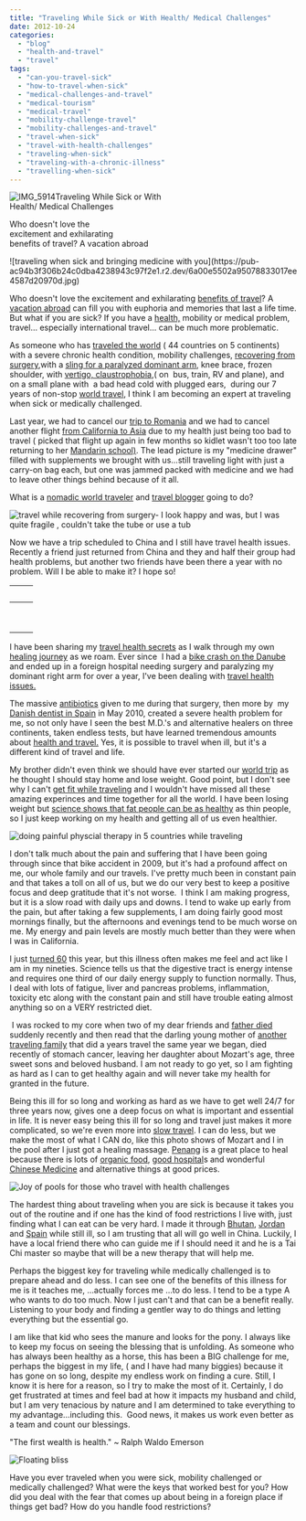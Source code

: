 ```yaml
---
title: "Traveling While Sick or With Health/ Medical Challenges"
date: 2012-10-24
categories: 
  - "blog"
  - "health-and-travel"
  - "travel"
tags: 
  - "can-you-travel-sick"
  - "how-to-travel-when-sick"
  - "medical-challenges-and-travel"
  - "medical-tourism"
  - "medical-travel"
  - "mobility-challenge-travel"
  - "mobility-challenges-and-travel"
  - "travel-when-sick"
  - "travel-with-health-challenges"
  - "traveling-when-sick"
  - "traveling-with-a-chronic-illness"
  - "travelling-when-sick"
---
```


![IMG_5914](https://pub-ac94b3f306b24c0dba4238943c97f2e1.r2.dev/6a00e5502a95078833017d3ce34b08970c.jpg)Traveling While Sick or With  
Health/ Medical Challenges  
  
Who doesn't love the  
excitement and exhilarating  
benefits of travel? A vacation abroad

<!--more--> ![traveling when sick and bringing medicine with you](https://pub-ac94b3f306b24c0dba4238943c97f2e1.r2.dev/6a00e5502a95078833017ee4587d20970d.jpg)  
  
Who doesn't love the excitement and exhilarating [benefits of travel](https://pub-ac94b3f306b24c0dba4238943c97f2e1.r2.dev/2012/04/the-benefits-of-educational-travel-for-kids.html "benefits of family travel")? A [vacation abroad](https://pub-ac94b3f306b24c0dba4238943c97f2e1.r2.dev/2012/02/5-best-european-family-vacations.html "best tips for taking kids abroad for vacation") can fill you with euphoria and memories that last a life time. But what if you are sick? If you have a [health,](https://pub-ac94b3f306b24c0dba4238943c97f2e1.r2.dev/2007/11/bloody-monday-i.html "health challenge while traveling ") mobility or medical problem, travel... especially international travel... can be much more problematic.  
  
As someone who has [traveled the world](https://pub-ac94b3f306b24c0dba4238943c97f2e1.r2.dev/2009/04/how-to-travel-the-world-as-a-digital-nomad-family.html "traveling the world as a family") ( 44 countries on 5 continents) with a severe chronic health condition, mobility challenges, [recovering from surgery](http://twitpic.com/k53t1 "recovering from surgery and travel"),with a [sling for a paralyzed dominant arm](https://pub-ac94b3f306b24c0dba4238943c97f2e1.r2.dev/2009/10/family-travel-photo-england-knight-tapestry-high-tea.html "traveling with qn injury"), knee brace, frozen shoulder, with [vertigo, claustrophobia](https://pub-ac94b3f306b24c0dba4238943c97f2e1.r2.dev/2012/08/can-you-travel-with-fear-of-flying-vertigo-claustrophobia-and-agoraphobia.html "travel with vertigo and claustrophobia"),( on  bus, train, RV and plane), and  on a small plane with  a bad head cold with plugged ears,  during our 7 years of non-stop [world travel](https://pub-ac94b3f306b24c0dba4238943c97f2e1.r2.dev/2012/01/amazing-family-world-tour.html "nomadic RTW extendeed world trip family "), I think I am becoming an expert at traveling when sick or medically challenged.  
  
  
Last year, we had to cancel our [trip to Romania](https://pub-ac94b3f306b24c0dba4238943c97f2e1.r2.dev/2011/08/leaving-on-a-jet-plane-just-like-the-song-we-are-leaving-on-a-jet-plane-but-we.html "trip to Romania") and we had to cancel another flight [from California to Asia](https://pub-ac94b3f306b24c0dba4238943c97f2e1.r2.dev/2012/01/california-beach-new-years-day.html "California to Asia") due to my health just being too bad to travel ( picked that flight up again in few months so kidlet wasn't too too late returning to her [Mandarin school)](https://pub-ac94b3f306b24c0dba4238943c97f2e1.r2.dev/2011/01/only-american-girl-in-an-all-mandarin-school-chinese-immersion-in-language-culture-through-school.html "Mandarin school in Asia"). The lead picture is my "medicine drawer" filled with supplements we brought with us...still traveling light with just a carry-on bag each, but one was jammed packed with medicine and we had to leave other things behind because of it all.  
  
  
What is a [nomadic world traveler](https://pub-ac94b3f306b24c0dba4238943c97f2e1.r2.dev/2008/06/how-to-do-exten.html "how to do extended nomadic travel") and [travel blogger](https://pub-ac94b3f306b24c0dba4238943c97f2e1.r2.dev/2010/12/bbc-interviews-soultravelers3-on-social-media-and-travel.html "soultravelers3 on BBC about social media and travel blogging") going to do?  
  
![travel while recovering from surgery- I look happy and was, but I was quite fragile , couldn't take the tube or use a tub](https://pub-ac94b3f306b24c0dba4238943c97f2e1.r2.dev/6a00e5502a95078833017c32c34778970b.jpg)  
  
  
Now we have a trip scheduled to China and I still have travel health issues. Recently a friend just returned from China and they and half their group had health problems, but another two friends have been there a year with no problem. Will I be able to make it? I hope so!  

|   |  |
| --- | --- |
|   |  |
|   |   |

I have been sharing my [travel health secrets](https://pub-ac94b3f306b24c0dba4238943c97f2e1.r2.dev/2011/09/travel-health-secrets-for-long-term-digital-nomads.html#more "travel health secrets") as I walk through my own [healing journey](https://pub-ac94b3f306b24c0dba4238943c97f2e1.r2.dev/2012/04/health-organic-raw-foods-and-travel.html#more "healing journey") as we roam. Ever since  I had a [bike crash on the Danube](https://pub-ac94b3f306b24c0dba4238943c97f2e1.r2.dev/2009/09/-a-travelers-tragic-tale-handling-travel-disasters-medical-emergency-.html "bike crash danube") and ended up in a foreign hospital needing surgery and paralyzing my dominant right arm for over a year, I've been dealing with [travel health issues.](https://pub-ac94b3f306b24c0dba4238943c97f2e1.r2.dev/2012/06/healthy-food-and-travel.html#more "travel and health")  
  
The massive [antibiotics](http://www.examiner.com/article/dr-campbell-mcbride-explains-mind-body-belly-connection-at-nutrition-conference "antibiotics harm gut and health") given to me during that surgery, then more by  my [Danish dentist in Spain](https://pub-ac94b3f306b24c0dba4238943c97f2e1.r2.dev/2007/03/doctors-and-den.html "dentist in spain") in May 2010, created a severe health problem for me, so not only have I seen the best M.D.'s and alternative healers on three continents, taken endless tests, but have learned tremendous amounts about [health and travel.](https://pub-ac94b3f306b24c0dba4238943c97f2e1.r2.dev/health-and-travel/page/2/ "health and travel") Yes, it is possible to travel when ill, but it's a different kind of travel and life.  
  
My brother didn't even think we should have ever started our [world trip](https://pub-ac94b3f306b24c0dba4238943c97f2e1.r2.dev/2010/09/8-reasons-for-a-family-world-trip-international-vacations-holidays-abroad-longterm-travel-rtw.html "why take family world trip") as he thought I should stay home and lose weight. Good point, but I don't see why I can't [get fit while traveling](https://pub-ac94b3f306b24c0dba4238943c97f2e1.r2.dev/2012/08/exercise-and-travel-how-to-stay-in-shape-while-traveling.html "get fit while traveling") and I wouldn't have missed all these amazing experinces and time together for all the world. I have been losing weight but [science shows that fat people can be as healthy](http://io9.com/5902573/new-study-shows-that-being-fat-does-not-mean-that-you-will-die-young "fat can be healthy too") as thin people, so I just keep working on my health and getting all of us even healthier.  
  
![doing painful physcial therapy in 5 countries while traveling](https://pub-ac94b3f306b24c0dba4238943c97f2e1.r2.dev/6a00e5502a95078833017ee4677192970d.jpg)  
  
  
I don't talk much about the pain and suffering that I have been going through since that bike accident in 2009, but it's had a profound affect on me, our whole family and our travels. I've pretty much been in constant pain and that takes a toll on all of us, but we do our very best to keep a positive focus and deep gratitude that it's not worse.  I think I am making progress, but it is a slow road with daily ups and downs. I tend to wake up early from the pain, but after taking a few supplements, I am doing fairly good most mornings finally, but the afternoons and evenings tend to be much worse on me. My energy and pain levels are mostly much better than they were when I was in California.  
  
I just [turned 60](https://pub-ac94b3f306b24c0dba4238943c97f2e1.r2.dev/2012/04/happy-birthday-baby.html "turning 60") this year, but this illness often makes me feel and act like I am in my nineties. Science tells us that the digestive tract is energy intense and requires one third of our daily energy supply to function normally. Thus, I deal with lots of fatigue, liver and pancreas problems, inflammation, toxicity etc along with the constant pain and still have trouble eating almost anything so on a VERY restricted diet.  
  
 I was rocked to my core when two of my dear friends and [father died](https://pub-ac94b3f306b24c0dba4238943c97f2e1.r2.dev/2012/05/what-i-learned-from-my-father.html "father died") suddenly recently and then read that the darling young mother of [another traveling family](http://www.sixintheworld.com/2012/06/20/five-in-the-world-one-in-heavan/ "mother died travel family") that did a years travel the same year we began, died recently of stomach cancer, leaving her daughter about Mozart's age, three sweet sons and beloved husband. I am not ready to go yet, so I am fighting as hard as I can to get healthy again and will never take my health for granted in the future.  
  
Being this ill for so long and working as hard as we have to get well 24/7 for three years now, gives one a deep focus on what is important and essential in life. It is never easy being this ill for so long and travel just makes it more complicated, so we're even more into [slow travel](https://pub-ac94b3f306b24c0dba4238943c97f2e1.r2.dev/2011/11/slow-travel.html "slow travel benefits"). I can do less, but we make the most of what I CAN do, like this photo shows of Mozart and I in the pool after I just got a healing massage. [Penang](https://pub-ac94b3f306b24c0dba4238943c97f2e1.r2.dev/2012/04/penang-apartment-or-condo-rental-plenty-of-choices.html "Penang Malaysia apartments for rent") is a great place to heal because there is lots of [organic food](https://pub-ac94b3f306b24c0dba4238943c97f2e1.r2.dev/2012/08/where-to-buy-organic-food-in-penang.html "organic food in Penang"), [good hospital](https://pub-ac94b3f306b24c0dba4238943c97f2e1.r2.dev/2012/07/penang-best-hospitals-great-health-care-at-low-cost.html "good hospitals in Penang")s and wonderful [Chinese Medicine](https://pub-ac94b3f306b24c0dba4238943c97f2e1.r2.dev/2012/08/where-to-buy-organic-food-in-penang.html "Chinese Medicine in Penang") and alternative things at good prices.  
  
![Joy of pools for those who travel with health challenges](https://pub-ac94b3f306b24c0dba4238943c97f2e1.r2.dev/6a00e5502a95078833017d3cf26aac970c.jpg)  
  
The hardest thing about traveling when you are sick is because it takes you out of the routine and if one has the kind of food restrictions I live with, just finding what I can eat can be very hard. I made it through [Bhutan](https://pub-ac94b3f306b24c0dba4238943c97f2e1.r2.dev/2011/07/tigers-nest-in-paro-bhutan.html "Bhutan vacation"), [Jordan](https://pub-ac94b3f306b24c0dba4238943c97f2e1.r2.dev/2011/05/jordan-family-travel-is-it-safe.html "Jordan vacation") and [Spain](https://pub-ac94b3f306b24c0dba4238943c97f2e1.r2.dev/2010/06/family-travel-tips-in-spains-costa-del-sol-countryside-adventures-mediterranean-beaches-photography-.html "southern spain tips") while still ill, so I am trusting that all will go well in China. Luckily, I have a local friend there who can guide me if I should need it and he is a Tai Chi master so maybe that will be a new therapy that will help me.  
  
Perhaps the biggest key for traveling while medically challenged is to prepare ahead and do less. I can see one of the benefits of this illness for me is it teaches me, ...actually forces me ...to do less. I tend to be a type A who wants to do too much. Now I just can't and that can be a benefit really. Listening to your body and finding a gentler way to do things and letting everything but the essential go.  
  
I am like that kid who sees the manure and looks for the pony. I always like to keep my focus on seeing the blessing that is unfolding. As someone who has always been healthy as a horse, this has been a BIG challenge for me, perhaps the biggest in my life, ( and I have had many biggies) because it has gone on so long, despite my endless work on finding a cure. Still, I know it is here for a reason, so I try to make the most of it. Certainly, I do get frustrated at times and feel bad at how it impacts my husband and child, but I am very tenacious by nature and I am determined to take everything to my advantage...including this.  Good news, it makes us work even better as a team and count our blessings.  
  
"The first wealth is health." ~ Ralph Waldo Emerson  
  
  
  
![Floating bliss](https://pub-ac94b3f306b24c0dba4238943c97f2e1.r2.dev/6a00e5502a95078833017c32c40ad7970b.jpg)  
  
Have you ever traveled when you were sick, mobility challenged or medically challenged? What were the keys that worked best for you? How did you deal with the fear that comes up about being in a foreign place if things get bad? How do you handle food restrictions?
